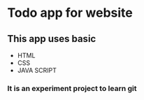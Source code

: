 # Todo app for website

## This app uses basic

- HTML
- CSS
- JAVA SCRIPT

### It is an experiment project to learn git
